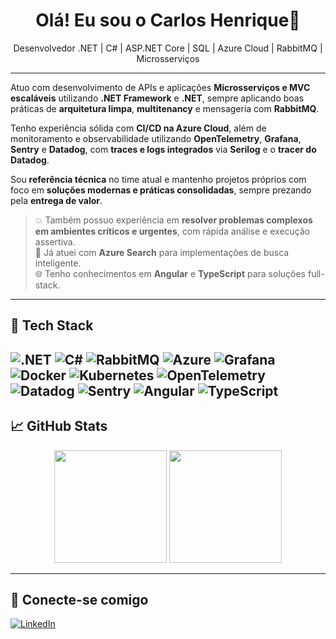 <h1 align="center">Olá! Eu sou o Carlos Henrique👋</h1>

<p align="center">
Desenvolvedor .NET | C# | ASP.NET Core | SQL | Azure Cloud | RabbitMQ | Microsserviços
</p>

---

Atuo com desenvolvimento de APIs e aplicações **Microsserviços e MVC escaláveis** utilizando **.NET Framework** e **.NET**, sempre aplicando boas práticas de **arquitetura limpa**, **multitenancy** e mensageria com **RabbitMQ**.

Tenho experiência sólida com **CI/CD na Azure Cloud**, além de monitoramento e observabilidade utilizando **OpenTelemetry**, **Grafana**, **Sentry** e **Datadog**, com **traces e logs integrados** via **Serilog** e o **tracer do Datadog**.

Sou **referência técnica** no time atual e mantenho projetos próprios com foco em **soluções modernas e práticas consolidadas**, sempre prezando pela **entrega de valor**.

> 💥 Também possuo experiência em **resolver problemas complexos em ambientes críticos e urgentes**, com rápida análise e execução assertiva.  
> 🔎 Já atuei com **Azure Search** para implementações de busca inteligente.  
> 🌐 Tenho conhecimentos em **Angular** e **TypeScript** para soluções full-stack.

---

## 🧠 Tech Stack

![.NET](https://img.shields.io/badge/.NET-512BD4?style=for-the-badge&logo=dotnet&logoColor=white)
![C#](https://img.shields.io/badge/C%23-239120?style=for-the-badge&logo=c-sharp&logoColor=white)
![RabbitMQ](https://img.shields.io/badge/RabbitMQ-FF6600?style=for-the-badge&logo=rabbitmq&logoColor=white)
![Azure](https://img.shields.io/badge/Azure-0089D6?style=for-the-badge&logo=microsoftazure&logoColor=white)
![Grafana](https://img.shields.io/badge/Grafana-F46800?style=for-the-badge&logo=grafana&logoColor=white)
![Docker](https://img.shields.io/badge/Docker-2496ED?style=for-the-badge&logo=docker&logoColor=white)
![Kubernetes](https://img.shields.io/badge/Kubernetes-326CE5?style=for-the-badge&logo=kubernetes&logoColor=white)
![OpenTelemetry](https://img.shields.io/badge/OpenTelemetry-000000?style=for-the-badge&logo=opentelemetry&logoColor=white)
![Datadog](https://img.shields.io/badge/Datadog-632CA6?style=for-the-badge&logo=datadog&logoColor=white)
![Sentry](https://img.shields.io/badge/Sentry-362D59?style=for-the-badge&logo=sentry&logoColor=white)
![Angular](https://img.shields.io/badge/Angular-DD0031?style=for-the-badge&logo=angular&logoColor=white)
![TypeScript](https://img.shields.io/badge/TypeScript-3178C6?style=for-the-badge&logo=typescript&logoColor=white)
---

## 📈 GitHub Stats

<div align="center">
  <img height="180em" src="https://github-readme-stats.vercel.app/api?username=CarlosDoScript&show_icons=true&theme=algolia&include_all_commits=true&count_private=true"/>
  <img height="180em" src="https://github-readme-stats.vercel.app/api/top-langs/?username=CarlosDoScript&layout=compact&langs_count=6&theme=algolia"/>
</div>

---

## 🔗 Conecte-se comigo

[![LinkedIn](https://img.shields.io/badge/-LinkedIn-blue?style=for-the-badge&logo=linkedin&logoColor=white)](https://www.linkedin.com/in/carlos-henrique-2021/)

